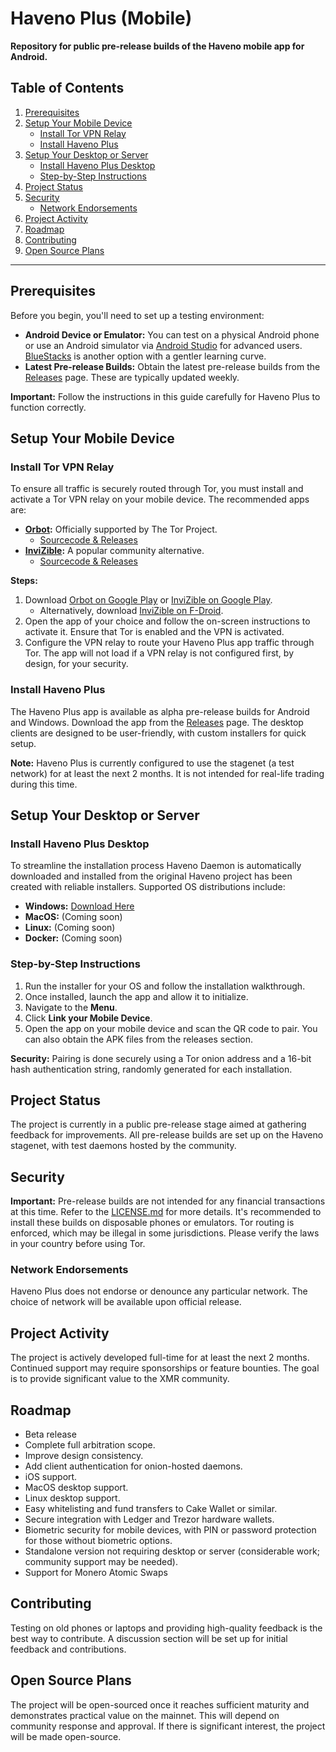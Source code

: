 # Haveno Plus (Mobile)

**Repository for public pre-release builds of the Haveno mobile app for Android.**

## Table of Contents
1. [Prerequisites](#prerequisites)
2. [Setup Your Mobile Device](#setup-your-mobile-device)
   - [Install Tor VPN Relay](#install-tor-vpn-relay)
   - [Install Haveno Plus](#install-haveno-plus)
3. [Setup Your Desktop or Server](#setup-your-desktop-or-server)
   - [Install Haveno Plus Desktop](#install-haveno-plus-desktop)
   - [Step-by-Step Instructions](#step-by-step-instructions)
4. [Project Status](#project-status)
5. [Security](#security)
   - [Network Endorsements](#network-endorsements)
6. [Project Activity](#project-activity)
7. [Roadmap](#roadmap)
8. [Contributing](#contributing)
9. [Open Source Plans](#open-source-plans)

---

## Prerequisites

Before you begin, you'll need to set up a testing environment:

- **Android Device or Emulator:** You can test on a physical Android phone or use an Android simulator via [Android Studio](https://studio.android.com) for advanced users. [BlueStacks](https://www.bluestacks.com/download.html) is another option with a gentler learning curve.
- **Latest Pre-release Builds:** Obtain the latest pre-release builds from the [Releases](https://github.com/KewbitXMR/haveno-plus/releases) page. These are typically updated weekly.

**Important:** Follow the instructions in this guide carefully for Haveno Plus to function correctly.

## Setup Your Mobile Device

### Install Tor VPN Relay

To ensure all traffic is securely routed through Tor, you must install and activate a Tor VPN relay on your mobile device. The recommended apps are:

- **[Orbot](https://play.google.com/store/apps/details?id=org.torproject.android):** Officially supported by The Tor Project.
  - [Sourcecode & Releases](https://github.com/guardianproject/orbot/releases/tag/17.3.2-RC-1-tor-0.4.8.12)
- **[InviZible](https://play.google.com/store/apps/details?id=pan.alexander.tordnscrypt.gp):** A popular community alternative.
  - [Sourcecode & Releases](https://github.com/Gedsh/InviZible/releases/tag/v2.3.0-beta)

**Steps:**
1. Download [Orbot on Google Play](https://play.google.com/store/apps/details?id=org.torproject.android) or [InviZible on Google Play](https://play.google.com/store/apps/details?id=pan.alexander.tordnscrypt.gp).
   - Alternatively, download [InviZible on F-Droid](https://f-droid.org/packages/pan.alexander.tordnscrypt.stable/).
2. Open the app of your choice and follow the on-screen instructions to activate it. Ensure that Tor is enabled and the VPN is activated.
3. Configure the VPN relay to route your Haveno Plus app traffic through Tor. The app will not load if a VPN relay is not configured first, by design, for your security.

### Install Haveno Plus

The Haveno Plus app is available as alpha pre-release builds for Android and Windows. Download the app from the [Releases](https://github.com/KewbitXMR/haveno-plus/releases) page. The desktop clients are designed to be user-friendly, with custom installers for quick setup.

**Note:** Haveno Plus is currently configured to use the stagenet (a test network) for at least the next 2 months. It is not intended for real-life trading during this time.

## Setup Your Desktop or Server

### Install Haveno Plus Desktop

To streamline the installation process Haveno Daemon is automatically downloaded and installed from the original Haveno project has been created with reliable installers. Supported OS distributions include:

- **Windows:** [Download Here](https://github.com/KewbitXMR/haveno-plus/releases)
- **MacOS:** (Coming soon)
- **Linux:** (Coming soon)
- **Docker:** (Coming soon)


### Step-by-Step Instructions
1. Run the installer for your OS and follow the installation walkthrough.
2. Once installed, launch the app and allow it to initialize.
3. Navigate to the **Menu**.
4. Click **Link your Mobile Device**.
5. Open the app on your mobile device and scan the QR code to pair. You can also obtain the APK files from the releases section.

**Security:** Pairing is done securely using a Tor onion address and a 16-bit hash authentication string, randomly generated for each installation.

## Project Status

The project is currently in a public pre-release stage aimed at gathering feedback for improvements. All pre-release builds are set up on the Haveno stagenet, with test daemons hosted by the community.

## Security

**Important:** Pre-release builds are not intended for any financial transactions at this time. Refer to the [LICENSE.md](./LICENSE.md) for more details. It's recommended to install these builds on disposable phones or emulators. Tor routing is enforced, which may be illegal in some jurisdictions. Please verify the laws in your country before using Tor.

### Network Endorsements

Haveno Plus does not endorse or denounce any particular network. The choice of network will be available upon official release.

## Project Activity

The project is actively developed full-time for at least the next 2 months. Continued support may require sponsorships or feature bounties. The goal is to provide significant value to the XMR community.

## Roadmap

- Beta release
- Complete full arbitration scope.
- Improve design consistency.
- Add client authentication for onion-hosted daemons.
- iOS support.
- MacOS desktop support.
- Linux desktop support.
- Easy whitelisting and fund transfers to Cake Wallet or similar.
- Secure integration with Ledger and Trezor hardware wallets.
- Biometric security for mobile devices, with PIN or password protection for those without biometric options.
- Standalone version not requiring desktop or server (considerable work; community support may be needed).
- Support for Monero Atomic Swaps

## Contributing

Testing on old phones or laptops and providing high-quality feedback is the best way to contribute. A discussion section will be set up for initial feedback and contributions.

## Open Source Plans

The project will be open-sourced once it reaches sufficient maturity and demonstrates practical value on the mainnet. This will depend on community response and approval. If there is significant interest, the project will be made open-source.
